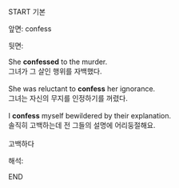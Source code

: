 START
기본

앞면:
confess


뒷면:
<div>She <b>confessed</b> to the murder. </div><div>그녀가 그 살인 행위를 자백했다.</div><div><br></div><div><div>She was reluctant to <b>confess</b> her ignorance. </div><div>그녀는 자신의 무지를 인정하기를 꺼렸다.</div></div><div><br></div><div><div>I <strong>confess</strong> myself bewildered by their explanation. </div><div><div>솔직히 고백하는데 전 그들의 설명에 어리둥절해요.</div></div></div><div><br></div><div>고백하다</div>


해석:

END